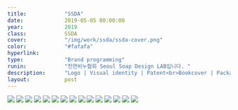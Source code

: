```yaml
---
title:            "SSDA"
date:             2019-05-05 00:00:00
year:             2019
class:            SSDA
cover:            "/img/work/ssda/ssda-cover.png"
color:            "#fafafa"
hyperlink:        
type:             "Brand programming"
runin:            "천연비누협회 Seoul Soap Design LAB입니다. "
description:      "Logo | Visual identity | Patent<br>Bookcover | Package design | Print design"
layout:           post
---
```


<div class="post-content-grid">
  <div class="post-content-column column-1">
    <img class="post-content-screen desktop" src="{{ site.baseurl }}/img/work/ssda/01.jpg" />
    <img class="post-content-screen desktop" src="{{ site.baseurl }}/img/work/ssda/02.jpg" />
    <img class="post-content-screen desktop" src="{{ site.baseurl }}/img/work/ssda/03.jpg" />
    <img class="post-content-screen desktop" src="{{ site.baseurl }}/img/work/ssda/04.jpg" />
    <img class="post-content-screen desktop" src="{{ site.baseurl }}/img/work/ssda/05.gif" />
    <img class="post-content-screen desktop" src="{{ site.baseurl }}/img/work/ssda/06.jpg" />
    <img class="post-content-screen desktop" src="{{ site.baseurl }}/img/work/ssda/07.jpg" />
    <img class="post-content-screen desktop" src="{{ site.baseurl }}/img/work/ssda/08.jpg" />
    <img class="post-content-screen desktop" src="{{ site.baseurl }}/img/work/ssda/09.jpg" />
    <img class="post-content-screen desktop" src="{{ site.baseurl }}/img/work/ssda/10.jpg" />
    <img class="post-content-screen desktop" src="{{ site.baseurl }}/img/work/ssda/11.jpg" />
    <img class="post-content-screen desktop" src="{{ site.baseurl }}/img/work/ssda/12.jpg" />
    <img class="post-content-screen desktop" src="{{ site.baseurl }}/img/work/ssda/13.jpg" />
    <img class="post-content-screen desktop" src="{{ site.baseurl }}/img/work/ssda/14.jpg" />
    <img class="post-content-screen desktop" src="{{ site.baseurl }}/img/work/ssda/15.jpg" />
  </div>
</div>
